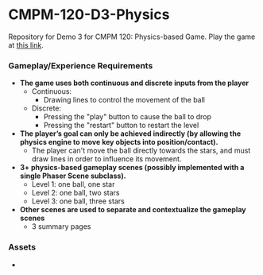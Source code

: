 # CMPM-120-D3-Physics
Repository for Demo 3 for CMPM 120: Physics-based Game.
Play the game at [this link]().

### Gameplay/Experience Requirements
- **The game uses both continuous and discrete inputs from the player**
    - Continuous:
        - Drawing lines to control the movement of the ball
    - Discrete: 
        - Pressing the "play" button to cause the ball to drop
        - Pressing the "restart" button to restart the level
- **The player’s goal can only be achieved indirectly (by allowing the physics engine to move key objects into position/contact).**
    - The player can't move the ball directly towards the stars, and must draw lines in order to influence its movement.
- **3+ physics-based gameplay scenes (possibly implemented with a single Phaser Scene subclass).**
    - Level 1: one ball, one star
    - Level 2: one ball, two stars
    - Level 3: one ball, three stars
- **Other scenes are used to separate and contextualize the gameplay scenes**
    - 3 summary pages

### Assets
- 